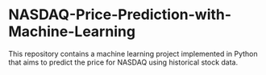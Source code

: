 # NASDAQ-Price-Prediction-with-Machine-Learning
This repository contains a machine learning project implemented in Python that aims to predict the price for NASDAQ using historical stock data.
